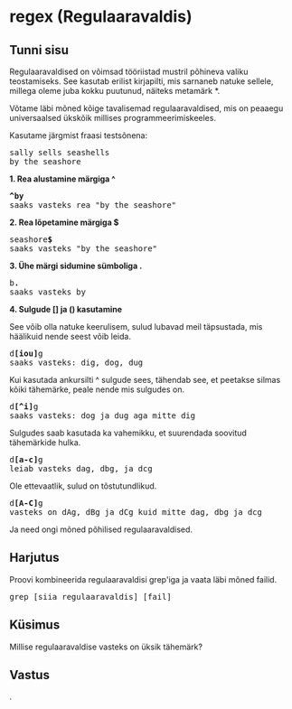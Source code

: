 # regex (Regulaaravaldis)

## Tunni sisu

Regulaaravaldised on võimsad tööriistad mustril põhineva valiku teostamiseks. See kasutab erilist kirjapilti, mis sarnaneb natuke sellele, millega oleme juba kokku puutunud, näiteks metamärk *.

Võtame läbi mõned kõige tavalisemad regulaaravaldised, mis on peaaegu universaalsed ükskõik millises programmeerimiskeeles.

Kasutame järgmist fraasi testsõnena:
<pre>
sally sells seashells 
by the seashore
</pre>

<b>1. Rea alustamine märgiga ^</b>
<pre>
<b>^by</b>
saaks vasteks rea "by the seashore"
</pre>

<b>2. Rea lõpetamine märgiga $</b>

<pre>
seashore<b>$</b>
saaks vasteks "by the seashore"
</pre>

<b>3. Ühe märgi sidumine sümboliga .</b>

<pre>
b<b>.</b>
saaks vasteks by
</pre>

<b>4. Sulgude [] ja () kasutamine</b>

See võib olla natuke keerulisem, sulud lubavad meil täpsustada, mis häälikuid nende seest võib leida.

<pre>
d<b>[iou]</b>g
saaks vasteks: dig, dog, dug
</pre>

Kui kasutada ankursilti ^ sulgude sees, tähendab see, et peetakse silmas kõiki tähemärke, peale nende mis sulgudes on.

<pre>
d<b>[^i]</b>g
saaks vasteks: dog ja dug aga mitte dig
</pre>

Sulgudes saab kasutada ka vahemikku, et suurendada soovitud tähemärkide hulka.

<pre>
d<b>[a-c]</b>g
leiab vasteks dag, dbg, ja dcg
</pre>

Ole ettevaatlik, sulud on tõstutundlikud.

<pre>
d<b>[A-C]</b>g
vasteks on dAg, dBg ja dCg kuid mitte dag, dbg ja dcg
</pre>

Ja need ongi mõned põhilised regulaaravaldised.

## Harjutus

Proovi kombineerida regulaaravaldisi grep'iga ja vaata läbi mõned failid.

<pre>
grep [siia regulaaravaldis] [fail]
</pre>

## Küsimus

Millise regulaaravaldise vasteks on üksik tähemärk?

## Vastus

.
